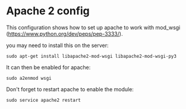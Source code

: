 # Apache 2 config

This configuration shows how to set up apache to work with mod_wsgi (https://www.python.org/dev/peps/pep-3333/). 

you may need to install this on the server:

```
sudo apt-get install libapache2-mod-wsgi libapache2-mod-wsgi-py3
```

It can then be enabled for apache:

```
sudo a2enmod wsgi

```

Don't forget to restart apache to enable the module:

```
sudo service apache2 restart
```



